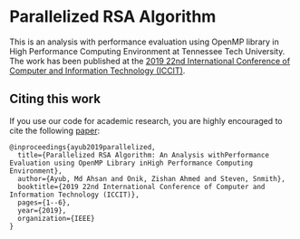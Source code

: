 # Parallelized RSA Algorithm

This is an analysis with performance evaluation using OpenMP library in High Performance Computing Environment at Tennessee Tech University. The work has been published at the [2019 22nd International Conference of Computer and Information Technology (ICCIT)](http://iccit.org.bd/2019/).

## Citing this work
If you use our code for academic research, you are highly encouraged to cite the following [paper](https://ahsanayub.github.io/assets/paper/PID6235867.pdf):


```
@inproceedings{ayub2019parallelized,
  title={Parallelized RSA Algorithm: An Analysis withPerformance Evaluation using OpenMP Library inHigh Performance Computing Environment},
  author={Ayub, Md Ahsan and Onik, Zishan Ahmed and Steven, Snmith},
  booktitle={2019 22nd International Conference of Computer and Information Technology (ICCIT)},
  pages={1--6},
  year={2019},
  organization={IEEE}
}
```
